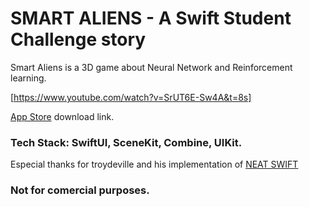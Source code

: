 # SMART ALIENS - A Swift Student Challenge story

Smart Aliens is a 3D game about Neural Network and Reinforcement learning. 

[https://www.youtube.com/watch?v=SrUT6E-Sw4A&t=8s]

[App Store](https://apps.apple.com/br/app/aliens-network/id6478606549?l=en-GB) download link.

### Tech Stack: SwiftUI, SceneKit, Combine, UIKit.

Especial thanks for troydeville and his implementation of [NEAT SWIFT](https://github.com/troydeville/NEAT-swift)

### Not for comercial purposes.
